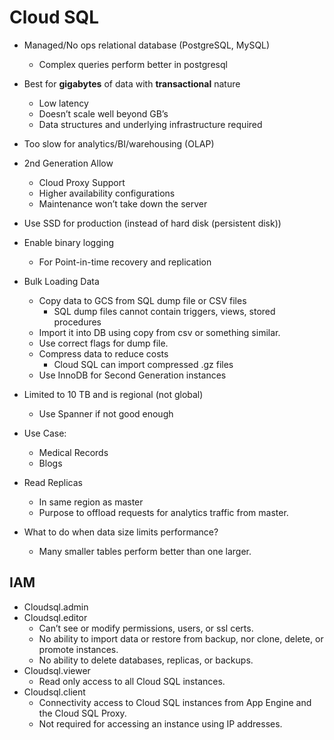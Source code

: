 # Cloud SQL

- Managed/No ops relational database (PostgreSQL, MySQL)
    - Complex queries perform better in postgresql

- Best for <b>gigabytes</b> of data with <b>transactional</b> nature
    - Low latency
    - Doesn’t scale well beyond GB’s
    - Data structures and underlying infrastructure required

- Too slow for analytics/BI/warehousing (OLAP)

- 2nd Generation Allow
    - Cloud Proxy Support
    - Higher availability configurations
    - Maintenance won’t take down the server

- Use SSD for production (instead of hard disk (persistent disk))

- Enable binary logging
    - For Point-in-time recovery and replication

- Bulk Loading Data
    - Copy data to GCS from SQL dump file or CSV files
        - SQL dump files cannot contain triggers, views, stored procedures
    - Import it into DB using copy from csv or something similar.
    - Use correct flags for dump file.
    - Compress data to reduce costs
        - Cloud SQL can import compressed .gz files
    - Use InnoDB for Second Generation instances

- Limited to 10 TB and is regional (not global)
    - Use Spanner if not good enough

- Use Case:
    - Medical Records
    - Blogs

- Read Replicas
    - In same region as master
    - Purpose to offload requests for analytics traffic from master.

- What to do when data size limits performance?
    - Many smaller tables perform better than one larger.

## IAM
- Cloudsql.admin
- Cloudsql.editor
    - Can’t see or modify permissions, users, or ssl certs.
    - No ability to import data or restore from backup, nor clone, delete, or promote instances.
    - No ability to delete databases, replicas, or backups.
- Cloudsql.viewer
    - Read only access to all Cloud SQL instances.
- Cloudsql.client
    - Connectivity access to Cloud SQL instances from App Engine and the Cloud SQL Proxy.
    - Not required for accessing an instance using IP addresses.
